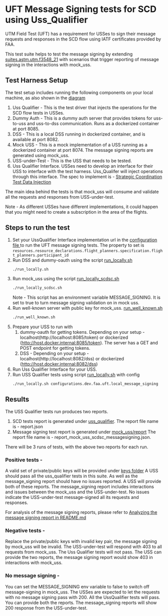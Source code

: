 # UFT Message Signing tests for SCD using Uss_Qualifier

UTM Field Test (UFT) has a requirement for USSes to sign their message requests
and responses in the SCD flow using IATF certificates provided by FAA.

This test suite helps to test the message signing by extending [suites.astm.utm.f3548_21](../../../astm/utm/f3548_21.yaml)
with scenarios that trigger reporting of message signing in the interactions with mock_uss.

## Test Harness Setup

The test setup includes running the following components on your local machine, as also shown in the [diagram](./InterUss%20Test%20Harness%20With%20Message%20Signing.png)

1. Uss Qualifier - This is the test driver that injects the operations for the SCD flow tests in USSes.
2. Dummy Auth - This is a dummy auth server that provides tokens for uss-to-uss and uss-to-dss communication. Runs as a dockerized container at port 8085.
3. DSS - This is a local DSS running in dockerized container, and is available at port 8082.
4. Mock USS - This is a mock implementation of a USS running as a dockerized container at port 8074. The message signing reports are generated using mock_uss.
5. USS-under-Test - This is the USS that needs to be tested.
6. Uss Qualifier Interface. USSes need to develop an interface for their USS
to interface with the test harness. Uss_Qualifer will inject operations through this interface. The spec to
implement is - [Strategic Coordination Test Data Injection](https://github.com/interuss/automated_testing_interfaces/blob/fa3a5f544161c408f50255630a23b670c74a67d1/scd/v1/scd.yaml)

The main idea behind the tests is that mock_uss will consume and validate all the requests and responses from USS-under-test.

Note - As different USSes have different implementations, it could happen that you might need to create a subscription in the area of the flights.

## Steps to run the test

1. Set your UssQualifier Interface implementation url in the [configuration file ](../../../../configurations/dev/faa/uft/local_message_signing.yaml )to run the UFT message signing tests.
The property to set is `resources.resource_declarations.flight_planners.specification.flight_planners.participant_id`
2. Run DSS and dummy-oauth using the script [run_locally.sh](../../../../../../build/dev/run_locally.sh)
    ```bash
    ./run_locally.sh
    ```
3. Run mock_uss using the script [run_locally_scdsc.sh](../../../../../mock_uss/run_locally_scdsc.sh)
    ```bash
   ./run_locally_scdsc.sh
    ```
   Note - This script has an environment variable MESSAGE_SIGNING. It is set to true to turn message signing validation on in mock uss.
4. Run well-known server with public key for mock_uss. [run_well_known.sh](../../../../../messagesigning/run_well_known.sh)
    ```bash
   ./run_well_known.sh
   ```
5. Prepare your USS to run with
   1. dummy-oauth for getting tokens. Depending on your setup - localhost(http://localhost:8085/token) or dockerized (http://host.docker.internal:8085/token). The server has a GET and POST endpoint for getting tokens.
   2. DSS - Depending on your setup - localhost(http://localhost:8082/dss) or dockerized (http://host.docker.internal:8082/dss)
6. Run Uss Qualifier Interface for your USS.
7. Run USS Qualifier tests using script [run_locally.sh](../../../../../uss_qualifier/run_locally.sh) with config
    ```bash
   ./run_locally.sh configurations.dev.faa.uft.local_message_signing
   ```

## Results

The USS Qualifier tests run produces two reports.
1. SCD tests report is generated under [uss_qualifier](../../../../../uss_qualifier).
The report file name is - report.json
2. Message signing test report is generated under [mock_uss/report](../../../../../mock_uss/report)
The report file name is - report_mock_uss_scdsc_messagesigning.json.

There will be 3 runs of tests, with the above two reports for each run.

### Positive tests -
A valid set of private/public keys will be provided under [keys folder](../../../../../messagesigning/keys)
A USS should pass all the uss_qualifier tests in this suite.
As well as the message_signing report should have no issues reported. A USS will provide both of these reports.
The message_signing report includes interactions and issues between the mock_uss and the USS-under-test.
No issues indicate the USS-under-test message-signed all its requests and responses.

For analysis of the message signing reports, please refer to [Analyzing the message signing report in README.md](../../../../../messagesigning/README.md)

### Negative tests -
Replace the private/public keys with invalid key pair, the message signing by mock_uss will be invalid.
The USS-under-test will respond with 403 to all requests from mock_uss. The Uss Qualifier tests will not pass.
The USS can provide the two reports, the message signing report would show 403 in interactions with mock_uss.

### No message signing -
You can set the MESSAGE_SIGNING env variable to false to switch off message-signing in mock_uss.
The USSes are expected to let the requests with no message signing pass with 200. All the UssQualifier tests will pass.
You can provide both the reports. The message_signing reports will show 200 response from the USS-under-test.
